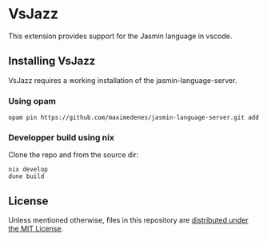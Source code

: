# VsJazz

This extension provides support for the Jasmin language in vscode.

## Installing VsJazz

VsJazz requires a working installation of the jasmin-language-server.

### Using opam
```shell
opam pin https://github.com/maximedenes/jasmin-language-server.git add
```

### Developper build using nix
Clone the repo and from the source dir:
```shell
nix develop
dune build
```

## License
Unless mentioned otherwise, files in this repository are [distributed under the MIT License](LICENSE).